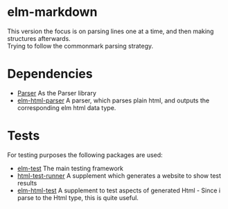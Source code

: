 # elm-markdown

This version the focus is on parsing lines one at a time, and then 
making structures afterwards.  
Trying to follow the commonmark parsing strategy.

# Dependencies
- [Parser](http://package.elm-lang.org/packages/elm-tools/parser/2.0.1/) As the Parser library
- [elm-html-parser](http://package.elm-lang.org/packages/jinjor/elm-html-parser/1.1.5) A parser, which parses plain html, and outputs the corresponding elm html data type.

# Tests
For testing purposes the following packages are used:
- [elm-test](http://package.elm-lang.org/packages/elm-community/elm-test/4.2.0/) The main testing framework
- [html-test-runner](http://package.elm-lang.org/packages/elm-community/html-test-runner/1.0.7/) A supplement which generates a website to show test results
- [elm-html-test](http://package.elm-lang.org/packages/eeue56/elm-html-test/5.2.0/) A supplement to test aspects of generated Html - Since i parse to the Html type, this is quite useful.
